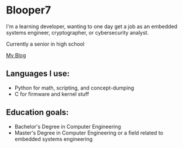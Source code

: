 # Blooper7

I'm a learning developer, wanting to one day get a job as an embedded systems engineer, cryptographer, or cybersecurity analyst.

Currently a senior in high school

[My Blog](https://blooper7.github.io)

## Languages I use:
- Python for math, scripting, and concept-dumping
- C for firmware and kernel stuff

## Education goals:
- Bachelor's Degree in Computer Engineering
- Master's Degree in Computer Engineering or a field related to embedded systems engineering
